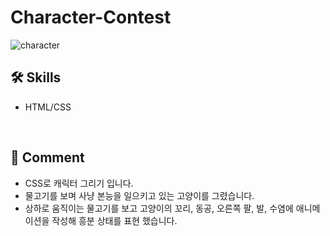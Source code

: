 # Character-Contest

![character](https://user-images.githubusercontent.com/102715022/164981637-f54c756d-5527-495a-b611-b709d68a775f.gif)<br>

## 🛠 Skills

<ul>
  <li>HTML/CSS</li>
</ul>

<br>

## 💬 Comment

<ul>
  <li>CSS로 캐릭터 그리기 입니다.</li>
  <li>물고기를 보며 사냥 본능을 일으키고 있는 고양이를 그렸습니다.</li>
  <li>상하로 움직이는 물고기를 보고 고양이의 꼬리, 동공, 오른쪽 팔, 발, 수염에 애니메이션을 작성해 흥분 상태를 표현 했습니다.</li>
</ul>
